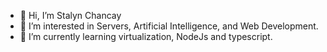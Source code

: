 - 👋 Hi, I’m Stalyn Chancay
- 👀 I’m interested in Servers, Artificial Intelligence, and Web Development.
- 🌱 I’m currently learning virtualization, NodeJs and typescript.

<!---
- 💞️ I’m looking to collaborate on ...
- 📫 How to reach me ...
--->

<!---
stalyn21/stalyn21 is a ✨ special ✨ repository because its `README.md` (this file) appears on your GitHub profile.
You can click the Preview link to take a look at your changes.
--->
